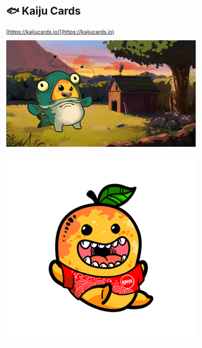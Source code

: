 # 🐟 Kaiju Cards

[https://kaijucards.io/](https://kaijucards.io)

![](<../../.gitbook/assets/image (1) (1) (1).png>)



![](../../.gitbook/assets/kaijutrait.png)
